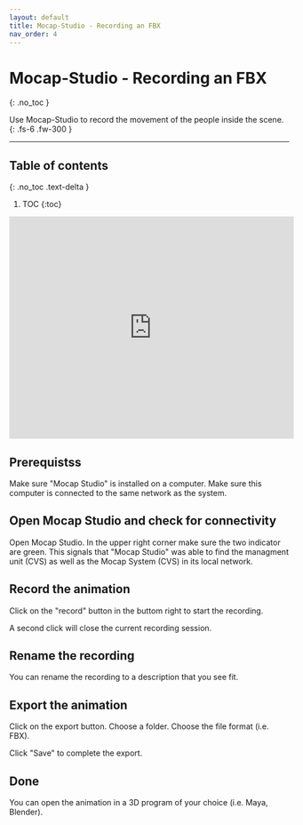 ```yaml
---
layout: default
title: Mocap-Studio - Recording an FBX
nav_order: 4
---
```


# Mocap-Studio - Recording an FBX
{: .no_toc }

Use Mocap-Studio to record the movement of the people inside the scene.
{: .fs-6 .fw-300 }



---
## Table of contents
{: .no_toc .text-delta }

1. TOC
{:toc}


<iframe width="512" height="400" src="https://www.youtube.com/embed/5m-6Mp5ea3c" frameborder="0" allowfullscreen></iframe>


## Prerequistss
Make sure "Mocap Studio" is installed on a computer.
Make sure this computer is connected to the same network as the system.

## Open Mocap Studio and check for connectivity
Open Mocap Studio. In the upper right corner make sure the two indicator are green.
This signals that "Mocap Studio" was able to find the managment unit (CVS) as well as the Mocap System (CVS) in its local network.

## Record the animation 

Click on the "record" button in the buttom right to start the recording.

A second click will close the current recording session.

## Rename the recording

You can rename the recording to a description that you see fit.

## Export the animation
Click on the export button. Choose a folder. Choose the file format (i.e. FBX).

Click "Save" to complete the export.

## Done
You can open the animation in a 3D program of your choice (i.e. Maya, Blender).


